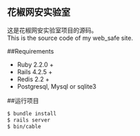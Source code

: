 ## 花椒网安实验室

这是花椒网安实验室项目的源码。  
This is the source code of my web_safe site.

##Requirements
* Ruby 2.2.0 +
* Rails 4.2.5 +
* Redis 2.2 +
* Postgresql, Mysql or sqlite3

##运行项目
```sh
$ bundle install
$ rails server
$ bin/cable
```
